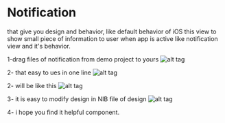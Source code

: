 # Notification
that give you design and behavior, like  default behavior of iOS 
this view to show small piece of  information to user when app is active like notification view and it's behavior.

1-drag files of notification from demo project to yours 
![alt tag](https://github.com/ragaie/Notification/blob/master/Screen%20Shot%202017-09-24%20at%201.04.18%20PM.png)

2- that easy to ues  in one line 
![alt tag](https://github.com/ragaie/Notification/blob/master/Screen%20Shot%202017-09-24%20at%201.03.00%20PM.png)


2- will be like this 
![alt tag](https://github.com/ragaie/Notification/blob/master/Simulator%20Screen%20Shot%20Sep%2024%2C%202017%2C%201.00.39%20PM.png)

3- it is easy to modify design in NIB file of design 
 ![alt tag](https://github.com/ragaie/Notification/blob/master/Screen%20Shot%202017-09-24%20at%201.01.08%20PM.png)
 
 4- i hope you find it helpful component.
